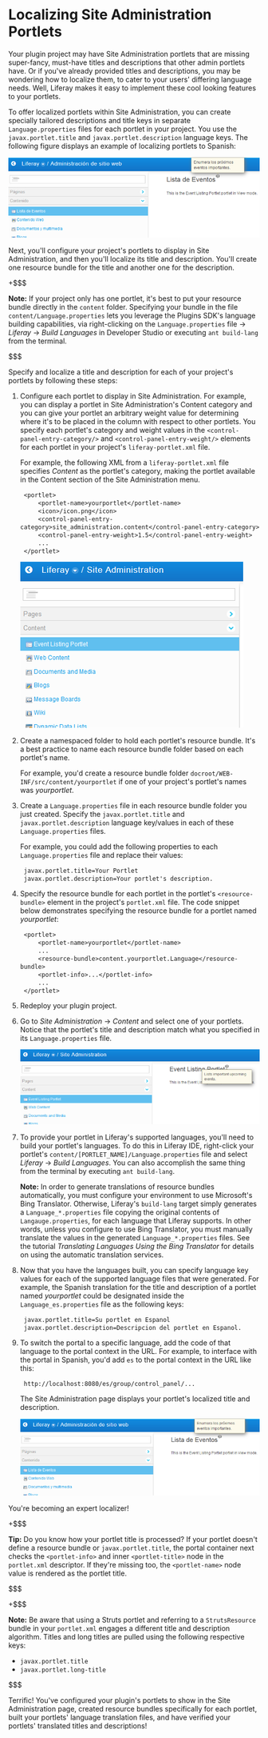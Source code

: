 # Localizing Site Administration Portlets [](id=localizing-site-administration-portlets)

<!-- The beginning and ending test portlets can be found at the following:
Begin: https://github.com/liferay/liferay-docs/tree/master/develop/tutorials/code/liferay-mvc/prefs/begin/event-listing-portlet
End: https://github.com/liferay/liferay-docs/tree/master/develop/tutorials/code/loc/loc-sa-port/end/event-listing-portlet
-->

Your plugin project may have Site Administration portlets that are missing
super-fancy, must-have titles and descriptions that other admin portlets have.
Or if you've already provided titles and descriptions, you may be wondering how
to localize them, to cater to your users' differing language needs. Well,
Liferay makes it easy to implement these cool looking features to your portlets. 

To offer localized portlets within Site Administration, you can create specially
tailored descriptions and title keys in separate `Language.properties` files for
each portlet in your project. You use the `javax.portlet.title` and
`javax.portlet.description` language keys. The following figure displays an
example of localizing portlets to Spanish: 

![Figure 1: You can localize portlets' titles and descriptions in Site Administration to any language, including Spanish.](../../images/portlet-title-and-description-es.png)

Next, you'll configure your project's portlets to display in Site
Administration, and then you'll localize its title and description. You'll
create one resource bundle for the title and another one for the description. 

+$$$

**Note:** If your project only has one
portlet, it's best to put your resource bundle directly in the `content`
folder. Specifying your bundle in the file `content/Language.properties` lets
you leverage the Plugins SDK's language building capabilities, via
right-clicking on the `Language.properties` file &rarr; *Liferay* &rarr; *Build
Languages* in Developer Studio or executing `ant build-lang` from the terminal. 

$$$

Specify and localize a title and description for each of your project's portlets
by following these steps: 

1. Configure each portlet to display in Site Administration. For example,
   you can display a portlet in  Site Administration's Content category and
   you can give your portlet an arbitrary weight value for determining where
   it's to be placed in the column with respect to other portlets. You specify
   each portlet's category and weight values in the
   `<control-panel-entry-category/>` and `<control-panel-entry-weight/>`
   elements for each portlet in your project's `liferay-portlet.xml` file. 

    For example, the following XML from a `liferay-portlet.xml` file specifies
    *Content* as the portlet's category, making the portlet available in the
    Content section of the Site Administration menu. 

		<portlet>
			<portlet-name>yourportlet</portlet-name>
			<icon>/icon.png</icon>
			<control-panel-entry-category>site_administration.content</control-panel-entry-category>
			<control-panel-entry-weight>1.5</control-panel-entry-weight>
			...
		</portlet>

    ![Figure 2: Notice that the lower the weighted number, the higher the portlet is listed in the specified menu.](../../images/new-portlet-in-site-admin.png)

2. Create a namespaced folder to hold each portlet's resource bundle. It's a
   best practice to name each resource bundle folder based on each portlet's
   name.

    For example, you'd create a resource bundle folder
    `docroot/WEB-INF/src/content/yourportlet` if one of your project's portlet's
    names was *yourportlet*. 

3. Create a `Language.properties` file in each resource bundle folder you just
   created. Specify the `javax.portlet.title` and `javax.portlet.description`
   language key/values in each of these `Language.properties` files. 

    For example, you could add the following properties to each 
    `Language.properties` file and replace their values: 

        javax.portlet.title=Your Portlet
        javax.portlet.description=Your portlet's description.

4. Specify the resource bundle for each portlet in the portlet's
   `<resource-bundle>` element in the project's `portlet.xml` file. The code
   snippet below demonstrates specifying the resource bundle for a portlet named
   *yourportlet*: 

        <portlet>
            <portlet-name>yourportlet</portlet-name>
            ...
            <resource-bundle>content.yourportlet.Language</resource-bundle>
            <portlet-info>...</portlet-info>
            ...
        </portlet>

5. Redeploy your plugin project.

6. Go to *Site Administration* &rarr; *Content* and select one of your portlets.
   Notice that the portlet's title and description match what you specified in
   its `Language.properties` file.

    ![Figure 3: Notice that your portlet title and description are visible in Site Administration.](../../images/portlet-title-and-description.png)

7. To provide your portlet in Liferay's supported languages, you'll need to
   build your portlet's languages. To do this in Liferay IDE, right-click your
   portlet's `content/[PORTLET_NAME]/Language.properties` file and select
   *Liferay* &rarr; *Build Languages*. You can also accomplish the same thing
   from the terminal by executing `ant build-lang`.

    **Note:** In order to generate translations of resource
    bundles automatically, you must configure your environment to use
    Microsoft's Bing Translator. Otherwise, Liferay's `build-lang` target simply
    generates a `Language_*.properties` file copying the original contents of
    `Langauge.properties`, for each language that Liferay supports. In other words,
    unless you configure to use Bing Translator, you must manually translate the
    values in the generated `Language_*.properties` files. See the tutorial *Translating
    Languages Using the Bing Translator* for details on using the automatic
    translation services. 

    <!-- TODO set Bing Translator tutorial reference as a link -->

8. Now that you have the languages built, you can specify language key values
   for each of the supported language files that were generated. For example,
   the Spanish translation for the title and description of a portlet named
   *yourportlet* could be designated inside the `Language_es.properties` file as
   the following keys: 

        javax.portlet.title=Su portlet en Espanol
        javax.portlet.description=Descripcion del portlet en Espanol.

9. To switch the portal to a specific language, add the code of that language to
   the portal context in the URL. For example, to interface with the portal in
   Spanish, you'd add `es` to the portal context in the URL like this: 

        http://localhost:8080/es/group/control_panel/...

    The Site Administration page displays your portlet's localized title
    and description.  

    ![Figure 4: It's easy to localize titles and descriptions for multiple portlets in your project.](../../images/portlet-title-and-description-es.png)

You're becoming an expert localizer!

+$$$

**Tip:** Do you know how your portlet
title is processed? If your portlet doesn't define a resource bundle or
`javax.portlet.title`, the portal container next checks the `<portlet-info>`
and inner `<portlet-title>` node in the `portlet.xml` descriptor. If they're
missing too, the `<portlet-name>` node value is rendered as the portlet title. 

$$$

+$$$

**Note:** Be aware that using a Struts 
portlet and referring to a `StrutsResource` bundle in your `portlet.xml`
engages a different title and description algorithm. Titles and long titles are
pulled using the following respective keys:

- `javax.portlet.title`
- `javax.portlet.long-title` 

$$$

Terrific! You've configured your plugin's portlets to show in the Site
Administration page, created resource bundles specifically for each portlet,
built your portlets' language translation files, and have verified your
portlets' translated titles and descriptions! 

